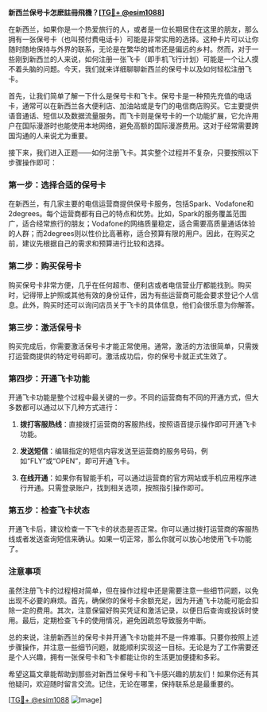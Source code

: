 **新西兰保号卡怎麽註冊飛機？[[TG💪+ @esim1088](https://t.me/s/esim1088)]**

在新西兰，如果你是一个热爱旅行的人，或者是一位长期居住在这里的朋友，那么拥有一张保号卡（也叫预付费电话卡）可能是非常实用的选择。这种卡片可以让你随时随地保持与外界的联系，无论是在繁华的城市还是偏远的乡村。然而，对于一些刚到新西兰的人来说，如何注册一张飞卡（即手机飞行计划）可能是一个让人摸不着头脑的问题。今天，我们就来详细聊聊新西兰的保号卡以及如何轻松注册飞卡。

首先，让我们简单了解一下什么是保号卡和飞卡。保号卡是一种预先充值的电话卡，通常可以在新西兰各大便利店、加油站或是专门的电信商店购买。它主要提供语音通话、短信以及数据流量服务。而飞卡则是保号卡的一个功能扩展，它允许用户在国际漫游时也能使用本地网络，避免高额的国际漫游费用。这对于经常需要跨国沟通的人来说尤为重要。

接下来，我们进入正题——如何注册飞卡。其实整个过程并不复杂，只要按照以下步骤操作即可：

### 第一步：选择合适的保号卡

在新西兰，有几家主要的电信运营商提供保号卡服务，包括Spark、Vodafone和2degrees。每个运营商都有自己的特点和优势。比如，Spark的服务覆盖范围广，适合经常旅行的朋友；Vodafone的网络质量稳定，适合需要高质量通话体验的人群；而2degrees则以性价比高著称，适合预算有限的用户。因此，在购买之前，建议先根据自己的需求和预算进行比较和选择。

### 第二步：购买保号卡

购买保号卡非常方便，几乎在任何超市、便利店或者电信营业厅都能找到。购买时，记得带上护照或其他有效的身份证件，因为有些运营商可能会要求登记个人信息。此外，购买时还可以询问店员关于飞卡的具体信息，他们会很乐意为你解答。

### 第三步：激活保号卡

购买完成后，你需要激活保号卡才能正常使用。通常，激活的方法很简单，只需拨打运营商提供的特定号码即可。激活成功后，你的保号卡就正式生效了。

### 第四步：开通飞卡功能

开通飞卡功能是整个过程中最关键的一步。不同的运营商有不同的开通方式，但大多数都可以通过以下几种方式进行：

1. **拨打客服热线**：直接拨打运营商的客服热线，按照语音提示操作即可开通飞卡功能。
   
2. **发送短信**：编辑指定的短信内容发送至运营商的服务号码，例如“FLY”或“OPEN”，即可开通飞卡。
   
3. **在线开通**：如果你有智能手机，可以通过运营商的官方网站或手机应用程序进行开通。只需登录账户，找到相关选项，按照指引操作即可。

### 第五步：检查飞卡状态

开通飞卡后，建议检查一下飞卡的状态是否正常。你可以通过拨打运营商的客服热线或者发送查询短信来确认。如果一切正常，那么你就可以放心地使用飞卡功能了。

### 注意事项

虽然注册飞卡的过程相对简单，但在操作过程中还是需要注意一些细节问题，以免出现不必要的麻烦。首先，确保你的保号卡余额充足，因为开通飞卡功能可能会扣除一定的费用。其次，注意保留好购买凭证和激活记录，以便日后查询或投诉时使用。最后，定期检查飞卡的使用情况，避免因疏忽导致服务中断。

总的来说，注册新西兰的保号卡并开通飞卡功能并不是一件难事。只要你按照上述步骤操作，并注意一些细节问题，就能顺利实现这一目标。无论是为了工作需要还是个人兴趣，拥有一张保号卡和飞卡都能让你的生活更加便捷和多彩。

希望这篇文章能帮助到那些对新西兰保号卡和飞卡感兴趣的朋友们！如果你还有其他疑问，欢迎随时留言交流。记住，无论在哪里，保持联系总是最重要的。

[[TG💪+ @esim1088](https://t.me/s/esim1088) ![Image](https://i.postimg.cc/4NQfJmqS/Snipaste-2025-05-13-00-14-12.png)]
